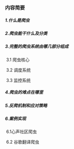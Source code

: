 ### 内容简要

##### 1.什么是爬虫

##### 2.爬虫能干什么及分类

##### 3.完整的爬虫系统由哪几部分组成

​		3.1 爬虫核心

​        3.2 调度系统

​        3.3 监控系统 

##### 4.爬虫的难点在哪里

##### 5.反爬机制和应对策略

##### 6.案例实现

​	    6.1心声社区爬虫

​        6.2 谷歌翻译爬虫

